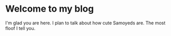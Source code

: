 # Welcome to my blog

I'm glad you are here. I plan to talk about how cute Samoyeds are. The most floof I tell you.
